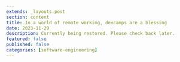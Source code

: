 ```yaml
---
extends: _layouts.post
section: content
title: In a world of remote working, devcamps are a blessing
date: 2023-11-29
description: Currently being restored. Please check back later. 
featured: false
published: false
categories: [software-engineering]
---
```

